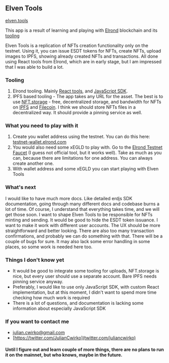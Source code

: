 ## Elven Tools

[elven.tools](https://www.elven.tools)

This app is a result of learning and playing with [Elrond](https://elrond.com/) blockchain and its [tooling](https://github.com/ElrondNetwork)

Elven Tools is a replication of NFTs creation functionality only on the testnet. Using it, you can issue ESDT tokens for NFTs, create NFTs, upload images to IPFS, showing already created NFTs and transactions. All done using React tools from Elrond, which are in early stage, but I am impressed that I was able to build a lot.

### Tooling

1. Elrond tooling. Mainly [React tools](https://www.npmjs.com/package/@elrondnetwork/dapp), and [JavaScript SDK](https://www.npmjs.com/package/@elrondnetwork/erdjs).
2. IPFS based tooling - The app takes any URL for the asset. The best is to use [NFT.storage](https://nft.storage/) - free, decentralized storage, and bandwidth for NFTs on [IPFS](https://ipfs.io/) and [Filecoin](https://filecoin.io/). I think we should store NFTs files in a decentralized way. It should provide a pinning service as well.

### What you need to play with it

1. Create you wallet address using the testnet. You can do this here: [testnet-wallet.elrond.com](https://testnet-wallet.elrond.com/)
2. You would also need some xEGLD to play with. Go to the [Elrond Testnet Faucet](https://r3d4.fr/elrond/testnet) (I guess not official tool, but it works well). Take as much as you can, because there are limitations for one address. You can always create another one.
3. With wallet address and some xEGLD you can start playing with Elven Tools

### What's next
I would like to have much more docs. Like detailed erdjs SDK documentation, going through many different docs and codebase burns a lot of time. Of course, I understand that everything takes time, and we will get those soon. I want to shape Elven Tools to be responsible for NFTs minting and sending. It would be good to hide the ESDT token issuance. I want to make it work with different user accounts. The UX should be more straightforward and better looking. There are also too many transaction confirmations, and probably we can do something with that. There will be a couple of bugs for sure. It may also lack some error handling in some places, so some work is needed here too.

### Things I don't know yet
- It would be good to integrate some tooling for uploads, NFT.storage is nice, but every user should use a separate account. Bare IPFS needs pinning service anyway.
- Preferably, I would like to use only JavaScript SDK, with custom React implementation, but at this moment, I didn't want to spend more time checking how much work is required
- There is a lot of questions, and documentation is lacking some information about especially JavaScript SDK

### If you want to contact me
- julian.cwirko@gmail.com
- [https://twitter.com/JulianCwirko](twitter.com/juliancwirko)

#### Until I figure out and learn couple of more things, there are no plans to run it on the mainnet, but who knows, maybe in the future.

